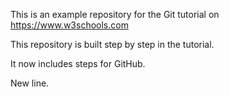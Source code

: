 This is an example repository for the Git tutorial on https://www.w3schools.com

This repository is built step by step in the tutorial.

It now includes steps for GitHub.

New line.
